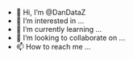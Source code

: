 - 👋 Hi, I’m @DanDataZ
- 👀 I’m interested in ...
- 🌱 I’m currently learning ...
- 💞️ I’m looking to collaborate on ...
- 📫 How to reach me ...

<!---
DanDataZ/DanDataZ is a ✨ special ✨ repository because its `README.md` (this file) appears on your GitHub profile.
You can click the Preview link to take a look at your changes.
--->
